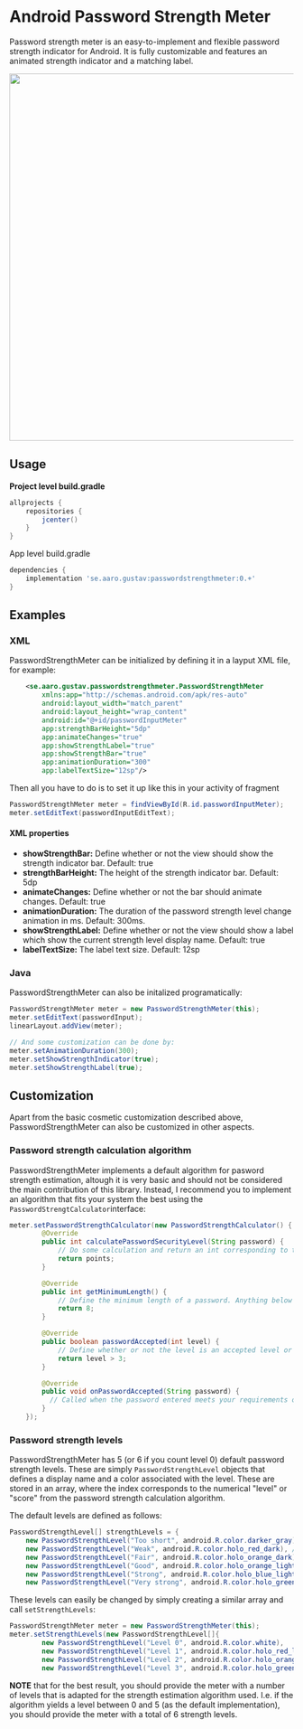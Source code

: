 # Android Password Strength Meter

Password strength meter is an easy-to-implement and flexible password strength indicator for Android. It is fully customizable and features an animated strength indicator and a matching label. 

<img src="https://s2.gifyu.com/images/ezgif.com-gif-makerb90cdc0bcfb522cb.gif" width="650">

## Usage

**Project level build.gradle**

~~~~gradle
allprojects {
    repositories {
        jcenter()
    }
}
~~~~

App level build.gradle

~~~~gradle
dependencies {
    implementation 'se.aaro.gustav:passwordstrengthmeter:0.+'
}
~~~~

## Examples

### XML

PasswordStrengthMeter can be initialized by defining it in a layput XML file, for example:

~~~~xml
    <se.aaro.gustav.passwordstrengthmeter.PasswordStrengthMeter 
        xmlns:app="http://schemas.android.com/apk/res-auto"
        android:layout_width="match_parent"
        android:layout_height="wrap_content"
        android:id="@+id/passwordInputMeter"
        app:strengthBarHeight="5dp" 
        app:animateChanges="true"
        app:showStrengthLabel="true"
        app:showStrengthBar="true"
        app:animationDuration="300"
        app:labelTextSize="12sp"/>
~~~~

Then all you have to do is to set it up like this in your activity of fragment

~~~~java
PasswordStrengthMeter meter = findViewById(R.id.passwordInputMeter);
meter.setEditText(passwordInputEditText);
~~~~

#### XML properties
* **showStrengthBar:** Define whether or not the view should show the strength indicator bar. Default: true
* **strengthBarHeight:** The height of the strength indicator bar. Default: 5dp
* **animateChanges:** Define whether or not the bar should animate changes. Default: true
* **animationDuration:** The duration of the password strength level change animation in ms. Default: 300ms. 
* **showStrengthLabel:** Define whether or not the view should show a label which show the current strength level display name. Default: true
* **labelTextSize:** The label text size. Default: 12sp

### Java
PasswordStrengthMeter can also be initalized programatically:

~~~~java
PasswordStrengthMeter meter = new PasswordStrengthMeter(this);
meter.setEditText(passwordInput);
linearLayout.addView(meter);

// And some customization can be done by: 
meter.setAnimationDuration(300); 
meter.setShowStrengthIndicator(true); 
meter.setShowStrengthLabel(true);
~~~~

## Customization
Apart from the basic cosmetic customization described above, PasswordStrengthMeter can also be customized in other aspects.

### Password strength calculation algorithm

PasswordStrengthMeter implements a default algorithm for pasword strength estimation, altough it is very basic and should not be considered the main contribution of this library. Instead, I recommend you to implement an algorithm that fits your system the best using the `PasswordStrengtCalculator`interface: 

~~~~java
meter.setPasswordStrengthCalculator(new PasswordStrengthCalculator() {
        @Override
        public int calculatePasswordSecurityLevel(String password) {
            // Do some calculation and return an int corresponding to the "points" or "level" the user password got
            return points;
        }

        @Override
        public int getMinimumLength() {
            // Define the minimum length of a password. Anything below this should always yield a score of 0
            return 8;
        }

        @Override
        public boolean passwordAccepted(int level) {
            // Define whether or not the level is an accepted level or not. 
            return level > 3;
        }

        @Override
        public void onPasswordAccepted(String password) {
          // Called when the password entered meets your requirements of length and strength levels
        }
    });
~~~~

### Password strength levels

PasswordStrengthMeter has 5 (or 6 if you count level 0) default password strength levels. These are simply `PasswordStrengthLevel` objects that defines a display name and a color associated with the level. These are stored in an array, where the index corresponds to the numerical "level" or "score" from the password strength calculation algorithm. 

The default levels are defined as follows:

~~~~java
PasswordStrengthLevel[] strengthLevels = {
    new PasswordStrengthLevel("Too short", android.R.color.darker_gray), // level 0
    new PasswordStrengthLevel("Weak", android.R.color.holo_red_dark), // level 1
    new PasswordStrengthLevel("Fair", android.R.color.holo_orange_dark), // level 2
    new PasswordStrengthLevel("Good", android.R.color.holo_orange_light), // level 3
    new PasswordStrengthLevel("Strong", android.R.color.holo_blue_light), // level 4
    new PasswordStrengthLevel("Very strong", android.R.color.holo_green_dark)}; // level 5
~~~~

These levels can easily be changed by simply creating a similar array and call `setStrengthLevels`:

~~~~java
PasswordStrengthMeter meter = new PasswordStrengthMeter(this);
meter.setStrengthLevels(new PasswordStrengthLevel[]{
        new PasswordStrengthLevel("Level 0", android.R.color.white),
        new PasswordStrengthLevel("Level 1", android.R.color.holo_red_light),
        new PasswordStrengthLevel("Level 2", android.R.color.holo_orange_light),
        new PasswordStrengthLevel("Level 3", android.R.color.holo_green_light)});
~~~~

**NOTE** that for the best result, you should provide the meter with a number of levels that is adapted for the strength estimation algorithm used. I.e. if the algorithm yields a level between 0 and 5 (as the default implementation), you should provide the meter with a total of 6 strength levels. 









